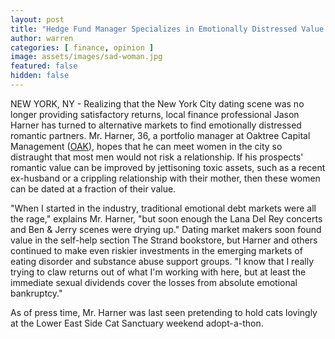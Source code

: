 ```yaml
---
layout: post
title: "Hedge Fund Manager Specializes in Emotionally Distressed Value Dating"
author: warren
categories: [ finance, opinion ]
image: assets/images/sad-woman.jpg
featured: false
hidden: false
---
```


NEW YORK, NY - Realizing that the New York City dating scene was no longer providing satisfactory returns, local finance professional Jason Harner has turned to alternative markets to find emotionally distressed romantic partners. Mr. Harner, 36, a portfolio manager at Oaktree Capital Management ([OAK](https://finance.yahoo.com/quote/OAK)), hopes that he can meet women in the city so distraught that most men would not risk a relationship. If his prospects' romantic value can be improved by jettisoning toxic assets, such as a recent ex-husband or a crippling relationship with their mother, then these women can be dated at a fraction of their value.

"When I started in the industry, traditional emotional debt markets were all the rage," explains Mr. Harner, "but soon enough the Lana Del Rey concerts and Ben & Jerry scenes were drying up." Dating market makers soon found value in the self-help section The Strand bookstore, but Harner and others continued to make even riskier investments in the emerging markets of eating disorder and substance abuse support groups. "I know that I really trying to claw returns out of what I'm working with here, but at least the immediate sexual dividends cover the losses from absolute emotional bankruptcy."

As of press time, Mr. Harner was last seen pretending to hold cats lovingly at the Lower East Side Cat Sanctuary weekend adopt-a-thon.